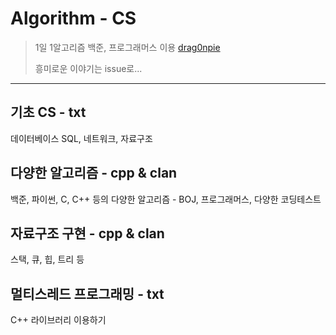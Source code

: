 # Algorithm - CS
> 1일 1알고리즘 백준, 프로그래머스 이용 [drag0npie](https://www.acmicpc.net/user/drag0npie)
> 
> 흥미로운 이야기는 issue로...

---
## 기초 CS - txt
데이터베이스 SQL, 네트워크, 자료구조

## 다양한 알고리즘 - cpp & clan
백준, 파이썬, C, C++ 등의 다양한 알고리즘 - BOJ, 프로그래머스, 다양한 코딩테스트

## 자료구조 구현 - cpp & clan
스택, 큐, 힙, 트리 등

## 멀티스레드 프로그래밍 - txt
C++ 라이브러리 이용하기
